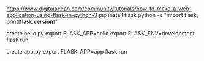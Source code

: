 # 
https://www.digitalocean.com/community/tutorials/how-to-make-a-web-application-using-flask-in-python-3
pip install flask
python -c "import flask; print(flask.__version__)"

create hello.py
export FLASK_APP=hello
export FLASK_ENV=development
flask run

create app.py
export FLASK_APP=app
flask run



